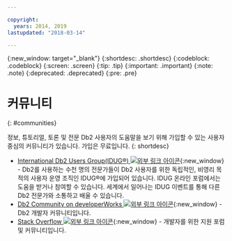```yaml
---

copyright:
  years: 2014, 2019
lastupdated: "2018-03-14"

---
```


<!-- Attribute definitions --> 
{:new_window: target="_blank"}
{:shortdesc: .shortdesc}
{:codeblock: .codeblock}
{:screen: .screen}
{:tip: .tip}
{:important: .important}
{:note: .note}
{:deprecated: .deprecated}
{:pre: .pre}

# 커뮤니티
{: #communities}

정보, 튜토리얼, 토론 및 전문 Db2 사용자의 도움말을 보기 위해 가입할 수 있는 사용자 중심의 커뮤니티가 있습니다. 가입은 무료입니다.
{: shortdesc}

* [International Db2 Users Group(IDUG®) ![외부 링크 아이콘](../../icons/launch-glyph.svg "외부 링크 아이콘")](https://www.idug.org/){:new_window} - Db2를 사용하는 수천 명의 전문가들이 Db2 사용자를 위한 독립적인, 비영리 목적의 사용자 운영 조직인 IDUG®에 가입되어 있습니다. IDUG 온라인 포럼에서는 도움을 받거나 참여할 수 있습니다. 세계에서 일어나는 IDUG 이벤트를 통해 다른 Db2 전문가와 소통하고 배울 수 있습니다.
* [Db2 Community on developerWorks ![외부 링크 아이콘](../../icons/launch-glyph.svg "외부 링크 아이콘")](https://developer.ibm.com/data/db2/){:new_window} - Db2 개발자 커뮤니티입니다.
* [Stack Overflow ![외부 링크 아이콘](../../icons/launch-glyph.svg "외부 링크 아이콘")](https://stackoverflow.com/users/login?ssrc=anon_ask&returnurl=https%3a%2f%2fstackoverflow.com%2fquestions%2fask%3ftags%3ddashdb){:new_window} - 개발자를 위한 지원 포럼 및 커뮤니티입니다.

